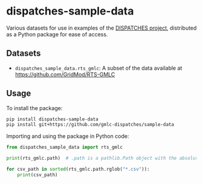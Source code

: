 # dispatches-sample-data

Various datasets for use in examples of the [DISPATCHES project](https//github.com/gmlc-dispatches/dispatches), distributed as a Python package for ease of access.

## Datasets

- `dispatches_sample_data.rts_gmlc`: A subset of the data available at https://github.com/GridMod/RTS-GMLC

## Usage

To install the package:

```sh
pip install dispatches-sample-data
pip install git+https://github.com/gmlc-dispatches/sample-data
```

Importing and using the package in Python code:

```py
from dispatches_sample_data import rts_gmlc

print(rts_gmlc.path)  # .path is a pathlib.Path object with the absolute path to the directory containing the data

for csv_path in sorted(rts_gmlc.path.rglob("*.csv")):
    print(csv_path)
```
